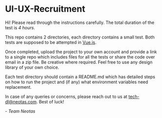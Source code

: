 # UI-UX-Recruitment

Hi! Please read through the instructions carefully. The total duration of the test is *4 hours*. 

This repo contains 2 directories, each directory contains a small test. Both tests are supposed to be attempted in [Vue.js](https://vuejs.org/).

Once completed, upload the project to your own account and provide a link to a single repo which includes files for all the tests or share the code over email in a zip file. Be creative where required. Feel free to use any design library of your own choice.

Each test directory should contain a README.md which has detailed steps on how to run the project and (if any) what environment variables need replacement.

In case of any queries or concerns, please reach out to us at tech-dl@neotas.com. Best of luck!

_- Team Neotas_
